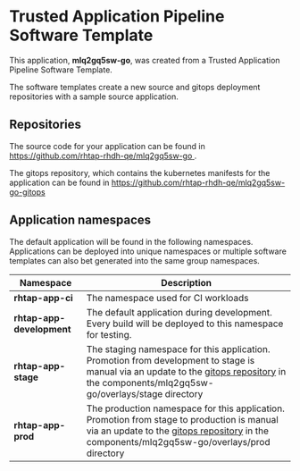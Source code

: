 # Trusted Application Pipeline Software Template

This application, **mlq2gq5sw-go**, was created from a Trusted Application Pipeline Software Template.

The software templates create a new source and gitops deployment repositories with a sample source application. 

## Repositories

The source code for your application can be found in [https://github.com/rhtap-rhdh-qe/mlq2gq5sw-go ](https://github.com/rhtap-rhdh-qe/mlq2gq5sw-go ).
 
The gitops repository, which contains the kubernetes manifests for the application can be found in 
[https://github.com/rhtap-rhdh-qe/mlq2gq5sw-go-gitops ](https://github.com/rhtap-rhdh-qe/mlq2gq5sw-go-gitops ) 

## Application namespaces 

The default application will be found in the following namespaces. Applications can be deployed into unique namespaces or multiple software templates can also bet generated into the same group namespaces.  

|  Namespace   |  Description   |  
| -------- | -------- |
| **rhtap-app-ci** | The namespace used for CI workloads |
| **rhtap-app-development** | The default application during development. Every build will be deployed to this namespace for testing. |
| **rhtap-app-stage** | The staging namespace for this application. Promotion from development to stage is manual via an update to the [gitops repository](https://github.com/rhtap-rhdh-qe/mlq2gq5sw-go-gitops ) in the components/mlq2gq5sw-go/overlays/stage directory |
| **rhtap-app-prod** | The production namespace for this application. Promotion from stage to production is manual via an update to the [gitops repository](https://github.com/rhtap-rhdh-qe/mlq2gq5sw-go-gitops ) in the components/mlq2gq5sw-go/overlays/prod directory |